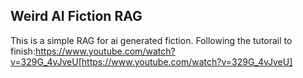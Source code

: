 ## Weird AI Fiction RAG

This is a simple RAG for ai generated fiction.
Following the tutorail to finish:https://www.youtube.com/watch?v=329G_4vJveU[https://www.youtube.com/watch?v=329G_4vJveU]